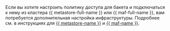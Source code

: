 Если вы хотите настроить политику доступа для бакета и подключаться к нему из кластера {{ metastore-full-name }} или {{ maf-full-name }}, вам потребуется дополнительная настройка инфраструктуры. Подробнее см. в инструкциях для [{{ metastore-name }}](../../metadata-hub/operations/metastore/s3-policy-connect.md) и [{{ maf-name }}](../../managed-airflow/operations/s3-policy-connect.md).
